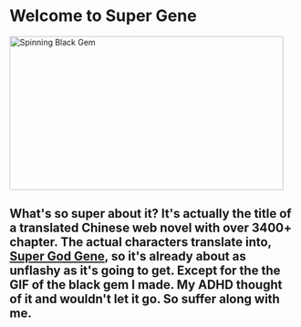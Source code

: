 # Welcome to Super Gene

<img src="https://github.com/maxludden/maxludden/blob/40de419d3521bd1b1a69dbdf6462bfeda1398dcc/gem.gif" alt="Spinning Black Gem" width="480" height="270">

## What's so super about it? It's actually the title of a translated Chinese web novel with over 3400+ chapter. The actual characters translate into, <u>Super God Gene</u>, so it's already about as unflashy as it's going to get. Except for the the GIF of the black gem I made. My ADHD thought of it and wouldn't let it go. So suffer along with me.
